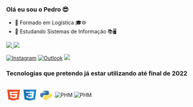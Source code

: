 ### Olá eu sou o Pedro 😎

- 🌲 Formado em Logística 🎓⚙️
- 🌱 Estudando Sistemas de Informação 📚🖥️

<div>
  <a href="https://github.com/PedroHenriqueMR">
  <img height="180em" src="https://github-readme-stats.vercel.app/api?username=PedroHenriqueMR&show_icons=true&theme=dark&include_all_commits=true&count_private=true"/>
    <img height="170em" src="https://github-readme-stats.vercel.app/api/top-langs/?username=PedroHenriqueMR&layout=compact&langs_count=7&theme=dark"/>
    
</div>


 [![Instagram](https://img.shields.io/badge/Instagram-E4405F?style=for-the-badge&logo=instagram&logoColor=white)](https://instagram.com/P_H_M__)
 [![Outlook](https://img.shields.io/badge/Microsoft_Outlook-0078D4?style=for-the-badge&logo=microsoft-outlook&logoColor=white)](https://Outlook.comPedropsn158@hotmail.com)
 <a href="https://www.linkedin.com/in/pedro-henrique-4898861b0/"><img src="https://img.shields.io/badge/LinkedIn-0077B5?style=for-the-badge&logo=linkedin&logoColor=white" /></a>
  
### Tecnologias que pretendo já estar utilizando até final de 2022
  
<div style="display: inline_block"><br>

  <img align="center" alt="PHM" height="30" width="40" src="https://raw.githubusercontent.com/devicons/devicon/master/icons/html5/html5-original.svg">
  <img align="center" alt="PHM" height="30" width="40" src="https://raw.githubusercontent.com/devicons/devicon/master/icons/css3/css3-original.svg">
  <img align="center" alt="PHM" height="30" width="40" src="https://raw.githubusercontent.com/devicons/devicon/master/icons/python/python-original.svg">
  <img align="center" alt="PHM" height="30" width="40" src="https://cdn.jsdelivr.net/gh/devicons/devicon/icons/csharp/csharp-original.svg" />
  <img align="center" alt="PHM" height="30" width="40" src="https://cdn.jsdelivr.net/gh/devicons/devicon/icons/javascript/javascript-original.svg" />

</svg>
 
</div>
